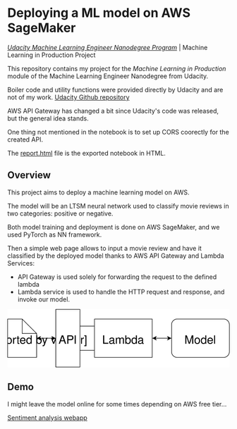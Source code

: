 # Deploying a ML model on AWS SageMaker
[*Udacity Machine Learning Engineer Nanodegree Program*](https://www.udacity.com/course/machine-learning-engineer-nanodegree--nd009t) | Machine Learning in Production Project

This repository contains my project for the *Machine Learning in Production* module of the Machine Learning Engineer Nanodegree from Udacity.

Boiler code and utility functions were provided directly by Udacity and are not of my work.
[Udacity Github repository](https://github.com/udacity/sagemaker-deployment)

AWS API Gateway has changed a bit since Udacity's code was released, but the general idea stands.

One thing not mentioned in the notebook is to set up CORS coorectly for the created API.

The [report.html](./report.html) file is the exported notebook in HTML.

## Overview

This project aims to deploy a machine learning model on AWS.

The model will be an LTSM neural network used to classify movie reviews in two categories: positive or negative.

Both model training and deployment is done on AWS SageMaker, and we used PyTorch as NN framework.

Then a simple web page allows to input a movie review and have it classified by the deployed model thanks to AWS API Gateway and Lambda Services:

* API Gateway is used solely for forwarding the request to the defined lambda
* Lambda service is used to handle the HTTP request and response, and invoke our model.
    
![App <-> API <-> Lambda <-> Model](./Web%20App%20Diagram.svg)

## Demo

I might leave the model online for some times depending on AWS free tier...

[Sentiment analysis webapp](https://bmaingret.github.io/sentiment-analysis-webapp/)
